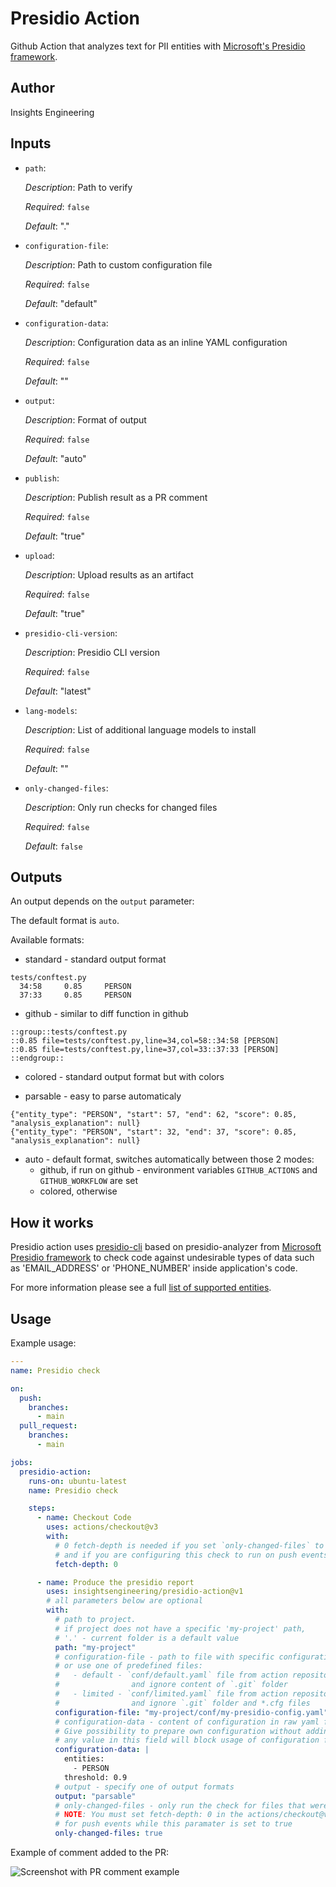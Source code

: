 # Presidio Action

Github Action that analyzes text for PII entities with [Microsoft's Presidio framework](https://microsoft.github.io/presidio/).

## Author

Insights Engineering

## Inputs

* `path`:

    _Description_: Path to verify

    _Required_: `false`

    _Default_: "."

* `configuration-file`:

    _Description_: Path to custom configuration file

    _Required_: `false`

    _Default_: "default"

* `configuration-data`:

    _Description_: Configuration data as an inline YAML configuration

    _Required_: `false`

    _Default_: ""

* `output`:

    _Description_: Format of output

    _Required_: `false`

    _Default_: "auto"

* `publish`:

    _Description_: Publish result as a PR comment

    _Required_: `false`

    _Default_: "true"

* `upload`:

    _Description_: Upload results as an artifact

    _Required_: `false`

    _Default_: "true"

* `presidio-cli-version`:

    _Description_: Presidio CLI version

    _Required_: `false`

    _Default_: "latest"

* `lang-models`:

    _Description_: List of additional language models to install

    _Required_: `false`

    _Default_: ""

* `only-changed-files`:

    _Description_: Only run checks for changed files

    _Required_: `false`

    _Default_: `false`

## Outputs

An output depends on the `output` parameter:

The default format is `auto`.

Available formats:

* standard - standard output format

```shell
tests/conftest.py
  34:58     0.85     PERSON
  37:33     0.85     PERSON
```

* github - similar to diff function in github

```shell
::group::tests/conftest.py
::0.85 file=tests/conftest.py,line=34,col=58::34:58 [PERSON]
::0.85 file=tests/conftest.py,line=37,col=33::37:33 [PERSON]
::endgroup::
```

* colored - standard output format but with colors

* parsable - easy to parse automaticaly

```shell
{"entity_type": "PERSON", "start": 57, "end": 62, "score": 0.85, "analysis_explanation": null}
{"entity_type": "PERSON", "start": 32, "end": 37, "score": 0.85, "analysis_explanation": null}
```

* auto - default format, switches automatically between those 2 modes:
  * github, if run on github - environment variables `GITHUB_ACTIONS` and `GITHUB_WORKFLOW` are set
  * colored, otherwise

## How it works

Presidio action uses [presidio-cli](https://pypi.org/project/presidio-cli/)
based on presidio-analyzer from [Microsoft Presidio framework](https://github.com/microsoft/presidio)
to check code against undesirable types of data such as 'EMAIL_ADDRESS' or 'PHONE_NUMBER' inside application's code.

For more information please see a full [list of supported entities](https://microsoft.github.io/presidio/supported_entities/).

## Usage

Example usage:

```yaml
---
name: Presidio check

on:
  push:
    branches:
      - main
  pull_request:
    branches:
      - main

jobs:
  presidio-action:
    runs-on: ubuntu-latest
    name: Presidio check

    steps:
      - name: Checkout Code
        uses: actions/checkout@v3
        with:
          # 0 fetch-depth is needed if you set `only-changed-files` to true
          # and if you are configuring this check to run on push events
          fetch-depth: 0

      - name: Produce the presidio report
        uses: insightsengineering/presidio-action@v1
        # all parameters below are optional
        with:
          # path to project.
          # if project does not have a specific 'my-project' path,
          # '.' - current folder is a default value
          path: "my-project"
          # configuration-file - path to file with specific configuration
          # or use one of predefined files:
          #   - default - `conf/default.yaml` file from action repository, check default list of entities
          #                and ignore content of `.git` folder
          #   - limited - `conf/limited.yaml` file from action repository, check only PERSON, EMAIL_ADDRESS and CREDIT_CARD
          #                and ignore `.git` folder and *.cfg files
          configuration-file: "my-project/conf/my-presidio-config.yaml"
          # configuration-data - content of configuration in raw yaml format.
          # Give possibility to prepare own configuration without adding file to project
          # any value in this field will block usage of configuration file
          configuration-data: |
            entities:
              - PERSON
            threshold: 0.9
          # output - specify one of output formats
          output: "parsable"
          # only-changed-files - only run the check for files that were changed
          # NOTE: You must set fetch-depth: 0 in the actions/checkout@v3 step
          # for push events while this paramater is set to true
          only-changed-files: true

```

Example of comment added to the PR:

![Screenshot with PR comment example](example.png)
